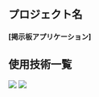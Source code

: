 ## プロジェクト名
#### [掲示板アプリケーション]


## 使用技術一覧

<img src="https://qiita-user-contents.imgix.net/https%3A%2F%2Fimg.shields.io%2Fbadge%2F-Php-777BB4.svg%3Flogo%3Dphp%26style%3Dfor-the-badge%26logoColor%3Dwhite?ixlib=rb-4.0.0&auto=format&gif-q=60&q=75&s=5d58a113c666929bd6e51d1dd4efb231">
<img src="https://qiita-user-contents.imgix.net/https%3A%2F%2Fimg.shields.io%2Fbadge%2F-MySQL-4479A1.svg%3Flogo%3Dmysql%26style%3Dfor-the-badge%26logoColor%3Dwhite?ixlib=rb-4.0.0&auto=format&gif-q=60&q=75&s=4d494b1e1970d495620c420e66467c57">


